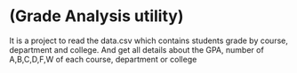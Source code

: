 #  (Grade Analysis utility)
It is a project to read the data.csv which contains students grade by course, department and college. And get all details about the GPA, number of A,B,C,D,F,W of each course, department or college
